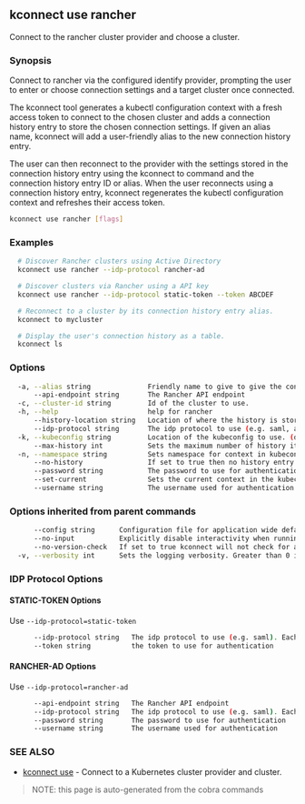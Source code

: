 ## kconnect use rancher

Connect to the rancher cluster provider and choose a cluster.

### Synopsis


Connect to rancher via the configured identify provider, prompting the user to enter
or choose connection settings and a target cluster once connected.

The kconnect tool generates a kubectl configuration context with a fresh access
token to connect to the chosen cluster and adds a connection history entry to
store the chosen connection settings.  If given an alias name, kconnect will add
a user-friendly alias to the new connection history entry.

The user can then reconnect to the provider with the settings stored in the
connection history entry using the kconnect to command and the connection history
entry ID or alias.  When the user reconnects using a connection history entry,
kconnect regenerates the kubectl configuration context and refreshes their access
token.


```bash
kconnect use rancher [flags]
```

### Examples

```bash
  # Discover Rancher clusters using Active Directory
  kconnect use rancher --idp-protocol rancher-ad

  # Discover clusters via Rancher using a API key
  kconnect use rancher --idp-protocol static-token --token ABCDEF

  # Reconnect to a cluster by its connection history entry alias.
  kconnect to mycluster

  # Display the user's connection history as a table.
  kconnect ls

```

### Options

```bash
  -a, --alias string              Friendly name to give to give the connection
      --api-endpoint string       The Rancher API endpoint
  -c, --cluster-id string         Id of the cluster to use.
  -h, --help                      help for rancher
      --history-location string   Location of where the history is stored. (default "$HOME/.kconnect/history.yaml")
      --idp-protocol string       The idp protocol to use (e.g. saml, aad). See flags additional flags for the protocol.
  -k, --kubeconfig string         Location of the kubeconfig to use. (default "$HOME/.kube/config")
      --max-history int           Sets the maximum number of history items to keep (default 100)
  -n, --namespace string          Sets namespace for context in kubeconfig
      --no-history                If set to true then no history entry will be written
      --password string           The password to use for authentication
      --set-current               Sets the current context in the kubeconfig to the selected cluster (default true)
      --username string           The username used for authentication
```

### Options inherited from parent commands

```bash
      --config string      Configuration file for application wide defaults. (default "$HOME/.kconnect/config.yaml")
      --no-input           Explicitly disable interactivity when running in a terminal
      --no-version-check   If set to true kconnect will not check for a newer version
  -v, --verbosity int      Sets the logging verbosity. Greater than 0 is debug and greater than 9 is trace.
```

### IDP Protocol Options

#### STATIC-TOKEN Options

Use `--idp-protocol=static-token`

```bash
      --idp-protocol string   The idp protocol to use (e.g. saml). Each protocol has its own flags.
      --token string          the token to use for authentication
```

#### RANCHER-AD Options

Use `--idp-protocol=rancher-ad`

```bash
      --api-endpoint string   The Rancher API endpoint
      --idp-protocol string   The idp protocol to use (e.g. saml). Each protocol has its own flags.
      --password string       The password to use for authentication
      --username string       The username used for authentication
```

### SEE ALSO

* [kconnect use](use.md)	 - Connect to a Kubernetes cluster provider and cluster.


> NOTE: this page is auto-generated from the cobra commands
